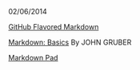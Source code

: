 02/06/2014

[GitHub Flavored Markdown](https://help.github.com/articles/github-flavored-markdown)

[Markdown: Basics](https://daringfireball.net/projects/markdown/basics) By JOHN GRUBER

[Markdown Pad](http://markdownpad.com/download.html)

